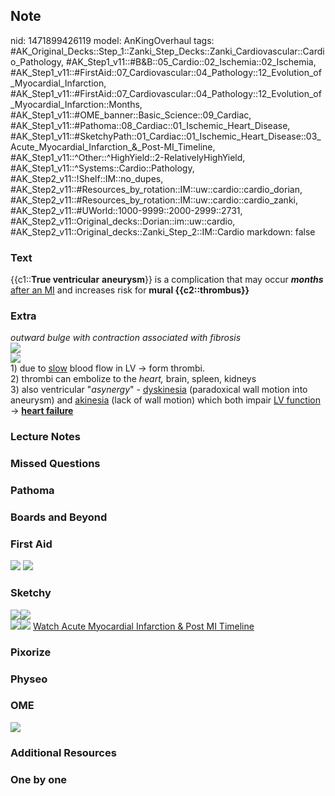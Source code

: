 ## Note
nid: 1471899426119
model: AnKingOverhaul
tags: #AK_Original_Decks::Step_1::Zanki_Step_Decks::Zanki_Cardiovascular::Cardio_Pathology, #AK_Step1_v11::#B&B::05_Cardio::02_Ischemia::02_Ischemia, #AK_Step1_v11::#FirstAid::07_Cardiovascular::04_Pathology::12_Evolution_of_Myocardial_Infarction, #AK_Step1_v11::#FirstAid::07_Cardiovascular::04_Pathology::12_Evolution_of_Myocardial_Infarction::Months, #AK_Step1_v11::#OME_banner::Basic_Science::09_Cardiac, #AK_Step1_v11::#Pathoma::08_Cardiac::01_Ischemic_Heart_Disease, #AK_Step1_v11::#SketchyPath::01_Cardiac::01_Ischemic_Heart_Disease::03_Acute_Myocardial_Infarction_&_Post-MI_Timeline, #AK_Step1_v11::^Other::^HighYield::2-RelativelyHighYield, #AK_Step1_v11::^Systems::Cardio::Pathology, #AK_Step2_v11::!Shelf::IM::no_dupes, #AK_Step2_v11::#Resources_by_rotation::IM::uw::cardio::cardio_dorian, #AK_Step2_v11::#Resources_by_rotation::IM::uw::cardio::cardio_zanki, #AK_Step2_v11::#UWorld::1000-9999::2000-2999::2731, #AK_Step2_v11::Original_decks::Dorian::im::uw::cardio, #AK_Step2_v11::Original_decks::Zanki_Step_2::IM::Cardio
markdown: false

### Text
<div>
  <div>
    {{c1::<b>True ventricular</b> <b>aneurysm</b>}} is a
    complication that may occur <b><i>months</i></b> <u>after an
    MI</u> and increases risk for <b>mural {{c2::thrombus}}</b>
  </div>
</div>

### Extra
<div>
  <i>outward bulge with contraction associated with fibrosis</i>
</div>
<div><img src="paste-168113609900522.jpg"></div>
<div><img src="paste-65506841198874.jpg"></div>
<div>
  <div>
    1) due to <u>slow</u> blood flow in LV → form thrombi.
  </div>
  <div>
    2) thrombi can embolize to the <i>heart,</i> brain, spleen,
    kidneys
  </div>
  <div>
    3) also ventricular "<i>asynergy</i>" - <u>dyskinesia</u>
    (paradoxical wall motion into aneurysm) and <u>akinesia</u>
    (lack of wall motion) which both impair <u>LV function</u> →
    <b><u>heart failure</u></b>
  </div>
</div>

### Lecture Notes


### Missed Questions


### Pathoma


### Boards and Beyond


### First Aid
<img src="tmpdlsT1S.png"> <img src="tmpNchZAT.png">

### Sketchy
<div><img src=
"Screen%20Shot%202019-12-16%20at%206.03.07%20PM.JPG"><img src=
"Screen%20Shot%202019-12-16%20at%206.04.05%20PM.JPG"></div><img src="Zoverall%20picture.png"><img src="Screen%20Shot%202019-08-12%20at%205.18.57%20PM.png">
<a href=
"https://dashboard.sketchy.com/study/medical/courses/medical-pathophysiology/units/medical-pathophysiology-cardiac/videos/medical-pathophysiology-cardiac-ischemic-heart-disease-acute-myocardial-infarction-and-post-mi-timeline?utm_source=anki&utm_medium=partnership&utm_campaign=february_update&utm_content=medical">
Watch Acute Myocardial Infarction & Post MI Timeline</a>

### Pixorize


### Physeo


### OME
<div class="ome-widget">
  <a href="https://onlinemeded.org/spa/cardiac?ref=anki"><img src=
  "_OME_AnkiFlashcards_Topic_1.png"></a>
</div>

### Additional Resources


### One by one

